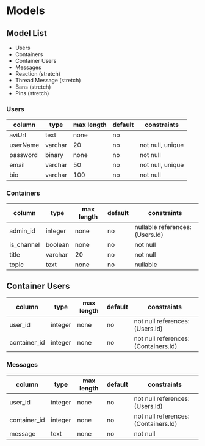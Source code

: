 # Models

## Model List
- Users
- Containers
- Container Users
- Messages
- Reaction (stretch)
- Thread Message (stretch)
- Bans (stretch)
- Pins (stretch)


### Users
| column    | type    | max length | default | constraints      |
| --------- | ------- | ---------- | ------- | ---------------- |
| aviUrl    | text    | none       | no      |                  |
| userName  | varchar | 20         | no      | not null, unique |
| password  | binary  | none       | no      | not null         |
| email     | varchar | 50         | no      | not null, unique |
| bio       | varchar | 100        | no      | not null         |


### Containers
| column       | type    | max length | default | constraints                          |
| ------------ | ------- | ---------- | ------- | ------------------------------------ |
| admin_id     | integer | none       | no      | nullable references: (Users.Id)      |
| is_channel   | boolean | none       | no      | not null                             |
| title        | varchar | 20         | no      | not null                             |
| topic        | text    | none       | no      | nullable                             |


## Container Users
| column       | type    | max length | default | constraints                          |
| ------------ | ------- | ---------- | ------- | ------------------------------------ |
| user_id      | integer | none       | no      | not null references: (Users.Id)      |
| container_id | integer | none       | no      | not null references: (Containers.Id) |


### Messages
| column       | type    | max length | default | constraints                          |
| ------------ | ------- | ---------- | ------- | ------------------------------------ |
| user_id      | integer | none       | no      | not null references: (Users.Id)      |
| container_id | integer | none       | no      | not null references: (Containers.Id) |
| message      | text    | none       | no      | not null                             |
